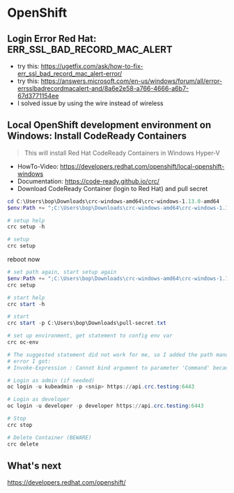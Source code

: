 # OpenShift

## Login Error Red Hat: ERR_SSL_BAD_RECORD_MAC_ALERT

- try this: https://ugetfix.com/ask/how-to-fix-err_ssl_bad_record_mac_alert-error/
- try this: https://answers.microsoft.com/en-us/windows/forum/all/error-errsslbadrecordmacalert-and/8a6e2e58-a766-4666-a6b7-67d3771154ee
- I solved issue by using the wire instead of wireless

## Local OpenShift development environment on Windows: Install CodeReady Containers

>This will install Red Hat CodeReady Containers in Windows Hyper-V

- HowTo-Video: https://developers.redhat.com/openshift/local-openshift-windows
- Documentation: https://code-ready.github.io/crc/
- Download CodeReady Container (login to Red Hat) and pull secret

```powershell
cd C:\Users\bop\Downloads\crc-windows-amd64\crc-windows-1.13.0-amd64
$env:Path += ";C:\Users\bop\Downloads\crc-windows-amd64\crc-windows-1.13.0-amd64"

# setup help
crc setup -h

# setup
crc setup
```

reboot now

```powershell
# set path again, start setup again
$env:Path += ";C:\Users\bop\Downloads\crc-windows-amd64\crc-windows-1.13.0-amd64"
crc setup

# start help
crc start -h

# start
crc start -p C:\Users\bop\Downloads\pull-secret.txt

# set up environment, get statement to config env var
crc oc-env

# The suggested statement did not work for me, so I added the path manually in Windows: C:\Users\<myusername>\.crc\bin\oc;
# error I got:
# Invoke-Expression : Cannot bind argument to parameter 'Command' because it is an empty string.

# Login as admin (if needed)
oc login -u kubeadmin -p <snip> https://api.crc.testing:6443

# Login as developer
oc login -u developer -p developer https://api.crc.testing:6443

# Stop
crc stop

# Delete Container (BEWARE)
crc delete
```

## What's next

https://developers.redhat.com/openshift/
